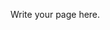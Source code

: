 <!--
.. title: Join Us
.. slug: join-us
.. date: 2024-11-21 19:32:16 UTC
.. tags: 
.. category: 
.. link: 
.. description: 
.. type: text
-->

Write your page here.
